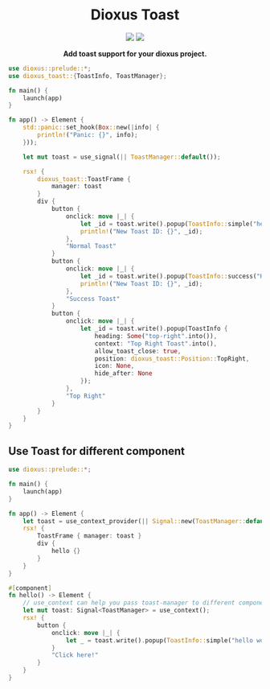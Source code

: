 <div align="center">
  <h1>Dioxus Toast</h1>
  <p></p>
    <div>
    <img src="https://img.shields.io/badge/Dioxus%20Support-0.6-green?style=flat-square&logo=Rust"></img>
   <img src="https://img.shields.io/github/actions/workflow/status/mrxiaozhuox/dioxus-toast/rust.yml?label=Example%20Build&style=flat-square&logo=Github"></img>
  </div> 
  <p></p>
  <strong>Add toast support for your dioxus project.</strong>
  <p></p>
</div>

```rust
use dioxus::prelude::*;
use dioxus_toast::{ToastInfo, ToastManager};

fn main() {
    launch(app)
}

fn app() -> Element {
    std::panic::set_hook(Box::new(|info| {
        println!("Panic: {}", info);
    }));

    let mut toast = use_signal(|| ToastManager::default());

    rsx! {
        dioxus_toast::ToastFrame {
            manager: toast
        }
        div {
            button {
                onclick: move |_| {
                    let _id = toast.write().popup(ToastInfo::simple("hello world"));
                    println!("New Toast ID: {}", _id);
                },
                "Normal Toast"
            }
            button {
                onclick: move |_| {
                    let _id = toast.write().popup(ToastInfo::success("Hello World!", "Success"));
                    println!("New Toast ID: {}", _id);
                },
                "Success Toast"
            }
            button {
                onclick: move |_| {
                    let _id = toast.write().popup(ToastInfo {
                        heading: Some("top-right".into()),
                        context: "Top Right Toast".into(),
                        allow_toast_close: true,
                        position: dioxus_toast::Position::TopRight,
                        icon: None,
                        hide_after: None
                    });
                },
                "Top Right"
            }
        }
    }
}

```

## Use Toast for different component

```rust
use dioxus::prelude::*;

fn main() {
    launch(app)
}

fn app() -> Element {
    let toast = use_context_provider(|| Signal::new(ToastManager::default()));
    rsx! {
        ToastFrame { manager: toast }
        div {
            hello {}
        }
    }
}

#[component]
fn hello() -> Element {
    // use_context can help you pass toast-manager to different components
    let mut toast: Signal<ToastManager> = use_context();
    rsx! {
        button {
            onclick: move |_| {
                let _ = toast.write().popup(ToastInfo::simple("hello world"));
            }
            "Click here!"
        }
    }
}
```
